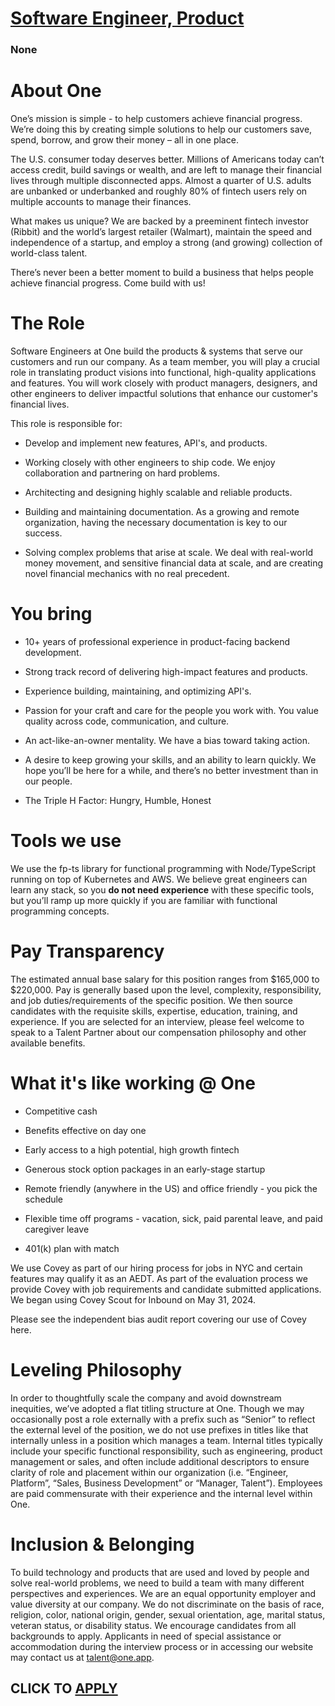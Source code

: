 # [Software Engineer, Product](https://www.remotewlb.com/apply/software-engineer-product-139630)  
### None  
####  

# About One

One’s mission is simple - to help customers achieve financial progress. We’re doing this by creating simple solutions to help our customers save, spend, borrow, and grow their money – all in one place.

The U.S. consumer today deserves better. Millions of Americans today can’t access credit, build savings or wealth, and are left to manage their financial lives through multiple disconnected apps. Almost a quarter of U.S. adults are unbanked or underbanked and roughly 80% of fintech users rely on multiple accounts to manage their finances.

What makes us unique? We are backed by a preeminent fintech investor (Ribbit) and the world’s largest retailer (Walmart), maintain the speed and independence of a startup, and employ a strong (and growing) collection of world-class talent.

There’s never been a better moment to build a business that helps people achieve financial progress. Come build with us!

# The Role

Software Engineers at One build the products & systems that serve our customers and run our company. As a team member, you will play a crucial role in translating product visions into functional, high-quality applications and features. You will work closely with product managers, designers, and other engineers to deliver impactful solutions that enhance our customer's financial lives.

This role is responsible for:

  * Develop and implement new features, API's, and products.

  * Working closely with other engineers to ship code. We enjoy collaboration and partnering on hard problems. 

  * Architecting and designing highly scalable and reliable products.

  * Building and maintaining documentation. As a growing and remote organization, having the necessary documentation is key to our success. 

  * Solving complex problems that arise at scale. We deal with real-world money movement, and sensitive financial data at scale, and are creating novel financial mechanics with no real precedent.

# You bring

  * 10+ years of professional experience in product-facing backend development.

  * Strong track record of delivering high-impact features and products.

  * Experience building, maintaining, and optimizing API's.

  * Passion for your craft and care for the people you work with. You value quality across code, communication, and culture.

  * An act-like-an-owner mentality. We have a bias toward taking action.

  * A desire to keep growing your skills, and an ability to learn quickly. We hope you’ll be here for a while, and there’s no better investment than in our people.

  * The Triple H Factor: Hungry, Humble, Honest

# Tools we use

We use the fp-ts library for functional programming with Node/TypeScript running on top of Kubernetes and AWS. We believe great engineers can learn any stack, so you **do not need experience** with these specific tools, but you’ll ramp up more quickly if you are familiar with functional programming concepts.

# Pay Transparency

The estimated annual base salary for this position ranges from $165,000 to $220,000. Pay is generally based upon the level, complexity, responsibility, and job duties/requirements of the specific position. We then source candidates with the requisite skills, expertise, education, training, and experience. If you are selected for an interview, please feel welcome to speak to a Talent Partner about our compensation philosophy and other available benefits.

# What it's like working @ One

  * Competitive cash

  * Benefits effective on day one

  * Early access to a high potential, high growth fintech

  * Generous stock option packages in an early-stage startup

  * Remote friendly (anywhere in the US) and office friendly - you pick the schedule

  * Flexible time off programs - vacation, sick, paid parental leave, and paid caregiver leave

  * 401(k) plan with match

  

We use Covey as part of our hiring process for jobs in NYC and certain features may qualify it as an AEDT. As part of the evaluation process we provide Covey with job requirements and candidate submitted applications. We began using Covey Scout for Inbound on May 31, 2024.

Please see the independent bias audit report covering our use of Covey here.

# Leveling Philosophy

In order to thoughtfully scale the company and avoid downstream inequities, we’ve adopted a flat titling structure at One. Though we may occasionally post a role externally with a prefix such as “Senior” to reflect the external level of the position, we do not use prefixes in titles like that internally unless in a position which manages a team. Internal titles typically include your specific functional responsibility, such as engineering, product management or sales, and often include additional descriptors to ensure clarity of role and placement within our organization (i.e. “Engineer, Platform”, “Sales, Business Development” or “Manager, Talent”). Employees are paid commensurate with their experience and the internal level within One.

# Inclusion & Belonging

To build technology and products that are used and loved by people and solve real-world problems, we need to build a team with many different perspectives and experiences. We are an equal opportunity employer and value diversity at our company. We do not discriminate on the basis of race, religion, color, national origin, gender, sexual orientation, age, marital status, veteran status, or disability status. We encourage candidates from all backgrounds to apply. Applicants in need of special assistance or accommodation during the interview process or in accessing our website may contact us at talent@one.app.

  
## CLICK TO [APPLY](https://www.remotewlb.com/apply/software-engineer-product-139630)

